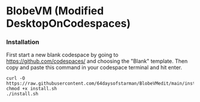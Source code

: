 # BlobeVM (Modified DesktopOnCodespaces)
### Installation
First start a new blank codespace by going to https://github.com/codespaces/ and choosing the "Blank" template.
Then copy and paste this command in your codespace terminal and hit enter.
```
curl -O https://raw.githubusercontent.com/64daysofstarman/BlobeVMedit/main/install.sh
chmod +x install.sh
./install.sh
```
